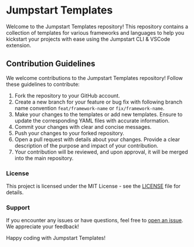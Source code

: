 # Jumpstart Templates

Welcome to the Jumpstart Templates repository! This repository contains a collection of templates for various frameworks and languages to help you kickstart your projects with ease using the Jumpstart  CLI & VSCode extension.


## Contribution Guidelines
We welcome contributions to the Jumpstart Templates repository! Follow these guidelines to contribute:

1. Fork the repository to your GitHub account.
2. Create a new branch for your feature or bug fix with following branch name convention ```feat/framework-name``` or ```fix/framework-name```.
3. Make your changes to the templates or add new templates. Ensure to update the corresponding YAML files with accurate information.
4. Commit your changes with clear and concise messages.
5. Push your changes to your forked repository.
6. Open a pull request with details about your changes. Provide a clear description of the purpose and impact of your contribution.
7. Your contribution will be reviewed, and upon approval, it will be merged into the main repository.

### License
This project is licensed under the MIT License - see the [LICENSE](https://github.com/nurdsoft/jumpstart-templates/blob/main/LICENCE.md) file for details.

### Support
If you encounter any issues or have questions, feel free to [open an issue](https://github.com/nurdsoft/jumpstart-templates/issues). We appreciate your feedback!

Happy coding with Jumpstart Templates!